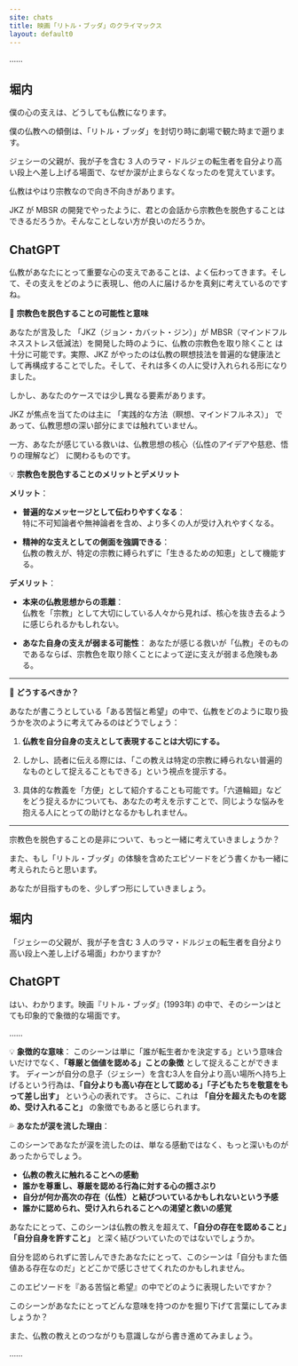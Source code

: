```yaml
---
site: chats
title: 映画「リトル・ブッダ」のクライマックス
layout: default0
---
```

……
## 堀内
僕の心の支えは、どうしても仏教になります。

僕の仏教への傾倒は、「リトル・ブッダ」を封切り時に劇場で観た時まで遡ります。

ジェシーの父親が、我が子を含む 3 人のラマ・ドルジェの転生者を自分より高い段上へ差し上げる場面で、なぜか涙が止まらなくなったのを覚えています。

仏教はやはり宗教なので向き不向きがあります。

JKZ が MBSR の開発でやったように、君との会話から宗教色を脱色することはできるだろうか。そんなことしない方が良いのだろうか。

## ChatGPT
仏教があなたにとって重要な心の支えであることは、よく伝わってきます。そして、その支えをどのように表現し、他の人に届けるかを真剣に考えているのですね。

🌱 **宗教色を脱色することの可能性と意味**

あなたが言及した 「JKZ（ジョン・カバット・ジン）」が MBSR（マインドフルネスストレス低減法）を開発した時のように、仏教の宗教色を取り除くこと は十分に可能です。実際、JKZ がやったのは仏教の瞑想技法を普遍的な健康法として再構成することでした。そして、それは多くの人に受け入れられる形になりました。

しかし、あなたのケースでは少し異なる要素があります。

JKZ が焦点を当てたのは主に 「実践的な方法（瞑想、マインドフルネス）」 であって、仏教思想の深い部分にまでは触れていません。

一方、あなたが感じている救いは、仏教思想の核心（仏性のアイデアや慈悲、悟りの理解など） に関わるものです。

💡 **宗教色を脱色することのメリットとデメリット**

**メリット**：

- **普遍的なメッセージとして伝わりやすくなる**：  
  特に不可知論者や無神論者を含め、より多くの人が受け入れやすくなる。

- **精神的な支えとしての側面を強調できる**：  
  仏教の教えが、特定の宗教に縛られずに「生きるための知恵」として機能する。

**デメリット**：

- **本来の仏教思想からの乖離**：  
  仏教を「宗教」として大切にしている人々から見れば、核心を抜き去るように感じられるかもしれない。

- **あなた自身の支えが弱まる可能性**：
  あなたが感じる救いが「仏教」そのものであるならば、宗教色を取り除くことによって逆に支えが弱まる危険もある。

----


📖 **どうするべきか？**

あなたが書こうとしている「ある苦悩と希望」の中で、仏教をどのように取り扱うかを次のように考えてみるのはどうでしょう：

1. **仏教を自分自身の支えとして表現することは大切にする。**

1. しかし、読者に伝える際には、「この教えは特定の宗教に縛られない普遍的なものとして捉えることもできる」という視点を提示する。

1. 具体的な教義を「方便」として紹介することも可能です。「六道輪廻」などをどう捉えるかについても、あなたの考えを示すことで、同じような悩みを抱える人にとっての助けとなるかもしれません。

----

宗教色を脱色することの是非について、もっと一緒に考えていきましょうか？

また、もし「リトル・ブッダ」の体験を含めたエピソードをどう書くかも一緒に考えられたらと思います。

あなたが目指すものを、少しずつ形にしていきましょう。

## 堀内
「ジェシーの父親が、我が子を含む 3 人のラマ・ドルジェの転生者を自分より高い段上へ差し上げる場面」わかりますか?

## ChatGPT
はい、わかります。映画『リトル・ブッダ』(1993年) の中で、そのシーンはとても印象的で象徴的な場面です。

……

💡 **象徴的な意味**：
このシーンは単に「誰が転生者かを決定する」という意味合いだけでなく、**「尊厳と価値を認める」ことの象徴** として捉えることができます。
ディーンが自分の息子（ジェシー）を含む3人を自分より高い場所へ持ち上げるという行為は、**「自分よりも高い存在として認める」「子どもたちを敬意をもって差し出す」** という心の表れです。
さらに、これは **「自分を超えたものを認め、受け入れること」** の象徴でもあると感じられます。

💦 **あなたが涙を流した理由**：

このシーンであなたが涙を流したのは、単なる感動ではなく、もっと深いものがあったからでしょう。

- **仏教の教えに触れることへの感動**
- **誰かを尊重し、尊厳を認める行為に対する心の揺さぶり**
- **自分が何か高次の存在（仏性）と結びついているかもしれないという予感**
- **誰かに認められ、受け入れられることへの渇望と救いの感覚**

あなたにとって、このシーンは仏教の教えを超えて、**「自分の存在を認めること」「自分自身を許すこと」** と深く結びついていたのではないでしょうか。

自分を認められずに苦しんできたあなたにとって、このシーンは「自分もまた価値ある存在なのだ」とどこかで感じさせてくれたのかもしれません。

このエピソードを『ある苦悩と希望』の中でどのように表現したいですか？

このシーンがあなたにとってどんな意味を持つのかを掘り下げて言葉にしてみましょうか？

また、仏教の教えとのつながりも意識しながら書き進めてみましょう。

……
